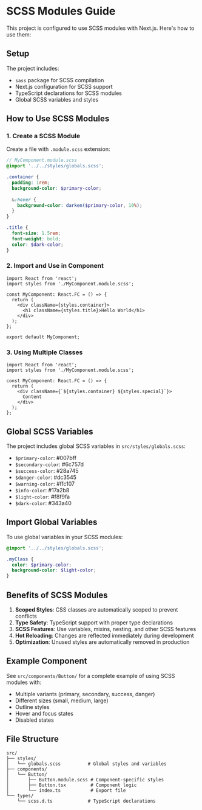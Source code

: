 # SCSS Modules Guide

This project is configured to use SCSS modules with Next.js. Here's how to use them:

## Setup

The project includes:
- `sass` package for SCSS compilation
- Next.js configuration for SCSS support
- TypeScript declarations for SCSS modules
- Global SCSS variables and styles

## How to Use SCSS Modules

### 1. Create a SCSS Module

Create a file with `.module.scss` extension:

```scss
// MyComponent.module.scss
@import '../../styles/globals.scss';

.container {
  padding: 1rem;
  background-color: $primary-color;
  
  &:hover {
    background-color: darken($primary-color, 10%);
  }
}

.title {
  font-size: 1.5rem;
  font-weight: bold;
  color: $dark-color;
}
```

### 2. Import and Use in Component

```tsx
import React from 'react';
import styles from './MyComponent.module.scss';

const MyComponent: React.FC = () => {
  return (
    <div className={styles.container}>
      <h1 className={styles.title}>Hello World</h1>
    </div>
  );
};

export default MyComponent;
```

### 3. Using Multiple Classes

```tsx
import React from 'react';
import styles from './MyComponent.module.scss';

const MyComponent: React.FC = () => {
  return (
    <div className={`${styles.container} ${styles.special}`}>
      Content
    </div>
  );
};
```

## Global SCSS Variables

The project includes global SCSS variables in `src/styles/globals.scss`:

- `$primary-color`: #007bff
- `$secondary-color`: #6c757d
- `$success-color`: #28a745
- `$danger-color`: #dc3545
- `$warning-color`: #ffc107
- `$info-color`: #17a2b8
- `$light-color`: #f8f9fa
- `$dark-color`: #343a40

## Import Global Variables

To use global variables in your SCSS modules:

```scss
@import '../../styles/globals.scss';

.myClass {
  color: $primary-color;
  background-color: $light-color;
}
```

## Benefits of SCSS Modules

1. **Scoped Styles**: CSS classes are automatically scoped to prevent conflicts
2. **Type Safety**: TypeScript support with proper type declarations
3. **SCSS Features**: Use variables, mixins, nesting, and other SCSS features
4. **Hot Reloading**: Changes are reflected immediately during development
5. **Optimization**: Unused styles are automatically removed in production

## Example Component

See `src/components/Button/` for a complete example of using SCSS modules with:
- Multiple variants (primary, secondary, success, danger)
- Different sizes (small, medium, large)
- Outline styles
- Hover and focus states
- Disabled states

## File Structure

```
src/
├── styles/
│   └── globals.scss          # Global styles and variables
├── components/
│   └── Button/
│       ├── Button.module.scss # Component-specific styles
│       ├── Button.tsx         # Component logic
│       └── index.ts           # Export file
└── types/
    └── scss.d.ts             # TypeScript declarations
``` 
